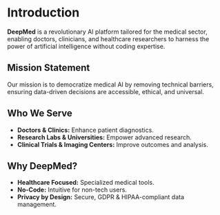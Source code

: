 # Introduction

**DeepMed** is a revolutionary AI platform tailored for the medical sector, enabling doctors, clinicians, and healthcare researchers to harness the power of artificial intelligence without coding expertise.

## Mission Statement

Our mission is to democratize medical AI by removing technical barriers, ensuring data-driven decisions are accessible, ethical, and universal.

## Who We Serve

- **Doctors & Clinics:** Enhance patient diagnostics.
- **Research Labs & Universities:** Empower advanced research.
- **Clinical Trials & Imaging Centers:** Improve outcomes and analysis.

## Why DeepMed?

- **Healthcare Focused:** Specialized medical tools.
- **No-Code:** Intuitive for non-tech users.
- **Privacy by Design:** Secure, GDPR & HIPAA-compliant data management.
